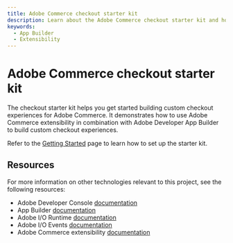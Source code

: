 ```yaml
---
title: Adobe Commerce checkout starter kit
description: Learn about the Adobe Commerce checkout starter kit and how you can use it to jump start your App Builder developer journey.
keywords:
  - App Builder
  - Extensibility
---
```


# Adobe Commerce checkout starter kit

The checkout starter kit helps you get started building custom checkout experiences for Adobe Commerce. It demonstrates how to use Adobe Commerce extensibility in combination with Adobe Developer App Builder to build custom checkout experiences.

Refer to the [Getting Started](./getting-started.md) page to learn how to set up the starter kit.

## Resources

For more information on other technologies relevant to this project, see the following resources:

- Adobe Developer Console [documentation](https://developer.adobe.com/developer-console/docs/guides/)
- App Builder [documentation](https://developer.adobe.com/app-builder/docs/overview)
- Adobe I/O Runtime [documentation](https://developer.adobe.com/runtime)
- Adobe I/O Events [documentation](https://developer.adobe.com/events/docs)
- Adobe Commerce extensibility [documentation](https://developer.adobe.com/commerce/extensibility)
